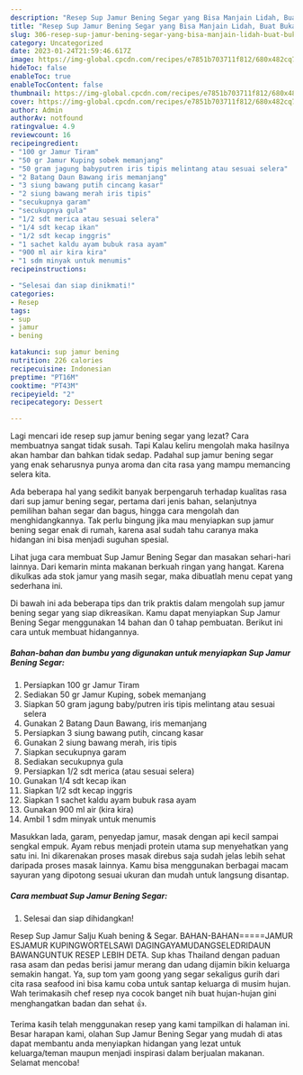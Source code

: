 ```yaml
---
description: "Resep Sup Jamur Bening Segar yang Bisa Manjain Lidah, Buat Buka Puasa Enak"
title: "Resep Sup Jamur Bening Segar yang Bisa Manjain Lidah, Buat Buka Puasa Enak"
slug: 306-resep-sup-jamur-bening-segar-yang-bisa-manjain-lidah-buat-buka-puasa-enak
category: Uncategorized
date: 2023-01-24T21:59:46.617Z
image: https://img-global.cpcdn.com/recipes/e7851b703711f812/680x482cq70/sup-jamur-bening-segar-foto-resep-utama.jpg
hideToc: false
enableToc: true
enableTocContent: false
thumbnail: https://img-global.cpcdn.com/recipes/e7851b703711f812/680x482cq70/sup-jamur-bening-segar-foto-resep-utama.jpg
cover: https://img-global.cpcdn.com/recipes/e7851b703711f812/680x482cq70/sup-jamur-bening-segar-foto-resep-utama.jpg
author: Admin
authorAv: notfound
ratingvalue: 4.9
reviewcount: 16
recipeingredient:
- "100 gr Jamur Tiram"
- "50 gr Jamur Kuping sobek memanjang"
- "50 gram jagung babyputren iris tipis melintang atau sesuai selera"
- "2 Batang Daun Bawang iris memanjang"
- "3 siung bawang putih cincang kasar"
- "2 siung bawang merah iris tipis"
- "secukupnya garam"
- "secukupnya gula"
- "1/2 sdt merica atau sesuai selera"
- "1/4 sdt kecap ikan"
- "1/2 sdt kecap inggris"
- "1 sachet kaldu ayam bubuk rasa ayam"
- "900 ml air kira kira"
- "1 sdm minyak untuk menumis"
recipeinstructions:

- "Selesai dan siap dinikmati!"
categories:
- Resep
tags:
- sup
- jamur
- bening

katakunci: sup jamur bening 
nutrition: 226 calories
recipecuisine: Indonesian
preptime: "PT16M"
cooktime: "PT43M"
recipeyield: "2"
recipecategory: Dessert

---
```



Lagi mencari ide resep sup jamur bening segar yang lezat? Cara membuatnya sangat tidak susah. Tapi Kalau keliru mengolah maka hasilnya akan hambar dan bahkan tidak sedap. Padahal sup jamur bening segar yang enak seharusnya punya aroma dan cita rasa yang mampu memancing selera kita.


Ada beberapa hal yang sedikit banyak berpengaruh terhadap kualitas rasa dari sup jamur bening segar, pertama dari jenis bahan, selanjutnya pemilihan bahan segar dan bagus, hingga cara mengolah dan menghidangkannya. Tak perlu bingung jika mau menyiapkan sup jamur bening segar enak di rumah, karena asal sudah tahu caranya maka hidangan ini bisa menjadi suguhan spesial.

Lihat juga cara membuat Sup Jamur Bening Segar dan masakan sehari-hari lainnya. Dari kemarin minta makanan berkuah ringan yang hangat. Karena dikulkas ada stok jamur yang masih segar, maka dibuatlah menu cepat yang sederhana ini.


Di bawah ini ada beberapa tips dan trik praktis dalam mengolah sup jamur bening segar yang siap dikreasikan. Kamu dapat menyiapkan Sup Jamur Bening Segar menggunakan 14 bahan dan 0 tahap pembuatan. Berikut ini cara untuk membuat hidangannya.

<!--inarticleads1-->

##### Bahan-bahan dan bumbu yang digunakan untuk menyiapkan Sup Jamur Bening Segar:

1. Persiapkan 100 gr Jamur Tiram
1. Sediakan 50 gr Jamur Kuping, sobek memanjang
1. Siapkan 50 gram jagung baby/putren iris tipis melintang atau sesuai selera
1. Gunakan 2 Batang Daun Bawang, iris memanjang
1. Persiapkan 3 siung bawang putih, cincang kasar
1. Gunakan 2 siung bawang merah, iris tipis
1. Siapkan secukupnya garam
1. Sediakan secukupnya gula
1. Persiapkan 1/2 sdt merica (atau sesuai selera)
1. Gunakan 1/4 sdt kecap ikan
1. Siapkan 1/2 sdt kecap inggris
1. Siapkan 1 sachet kaldu ayam bubuk rasa ayam
1. Gunakan 900 ml air (kira kira)
1. Ambil 1 sdm minyak untuk menumis


Masukkan lada, garam, penyedap jamur, masak dengan api kecil sampai sengkal empuk. Ayam rebus menjadi protein utama sup menyehatkan yang satu ini. Ini dikarenakan proses masak direbus saja sudah jelas lebih sehat daripada proses masak lainnya. Kamu bisa menggunakan berbagai macam sayuran yang dipotong sesuai ukuran dan mudah untuk langsung disantap. 

<!--inarticleads2-->

##### Cara membuat Sup Jamur Bening Segar:


1. Selesai dan siap dihidangkan!

Resep Sup Jamur Salju Kuah bening &amp; Segar. BAHAN-BAHAN=====JAMUR ESJAMUR KUPINGWORTELSAWI DAGINGAYAMUDANGSELEDRIDAUN BAWANGUNTUK RESEP LEBIH DETA. Sup khas Thailand dengan paduan rasa asam dan pedas berisi jamur merang dan udang dijamin bikin keluarga semakin hangat. Ya, sup tom yam goong yang segar sekaligus gurih dari cita rasa seafood ini bisa kamu coba untuk santap keluarga di musim hujan. Wah terimakasih chef resep nya cocok banget nih buat hujan-hujan gini menghangatkan badan dan sehat 👍. 

Terima kasih telah menggunakan resep yang kami tampilkan di halaman ini. Besar harapan kami, olahan Sup Jamur Bening Segar yang mudah di atas dapat membantu anda menyiapkan hidangan yang lezat untuk keluarga/teman maupun menjadi inspirasi dalam berjualan makanan. Selamat mencoba!
